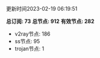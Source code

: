 更新时间2023-02-19 06:19:51

**总订阅: 73**
**总节点: 912**
**有效节点: 282**
- v2ray节点: 186
- ss节点: 95
- trojan节点: 1
